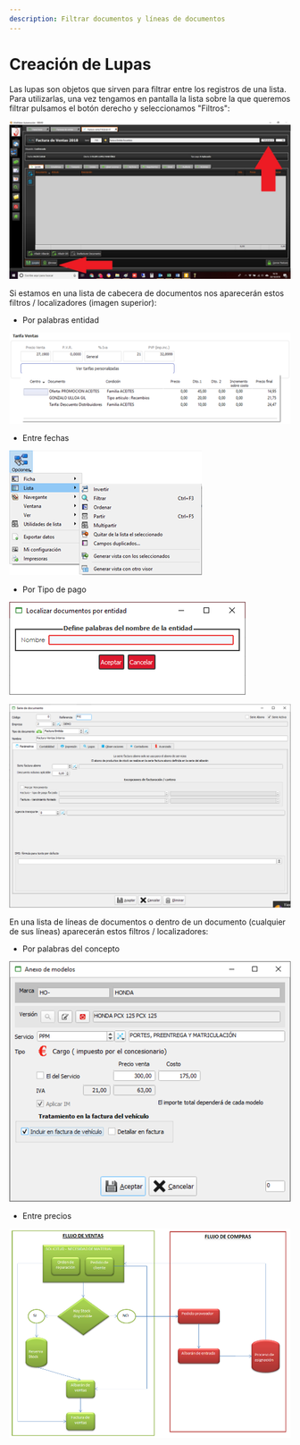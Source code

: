 ```yaml
---
description: Filtrar documentos y líneas de documentos
---
```


# Creación de Lupas

Las lupas son objetos que sirven para filtrar entre los registros de una lista. Para utilizarlas, una vez tengamos en pantalla la lista sobre la que queremos filtrar pulsamos el botón derecho y seleccionamos "Filtros":

![](../../.gitbook/assets/image%20%2832%29.png)

Si estamos en una lista de cabecera de documentos nos aparecerán estos filtros / localizadores \(imagen superior\):

* Por palabras entidad

![](../../.gitbook/assets/image%20%28405%29.png)

* Entre fechas

![](../../.gitbook/assets/image%20%2853%29.png)

* Por Tipo de pago

![](../../.gitbook/assets/image%20%28401%29.png)

![](../../.gitbook/assets/image%20%28302%29.png)

En una lista de líneas de documentos o dentro de un documento \(cualquier de sus líneas\) aparecerán estos filtros / localizadores:

* Por palabras del concepto

![](../../.gitbook/assets/image%20%2856%29.png)

* Entre precios

![](../../.gitbook/assets/image%20%2824%29.png)

